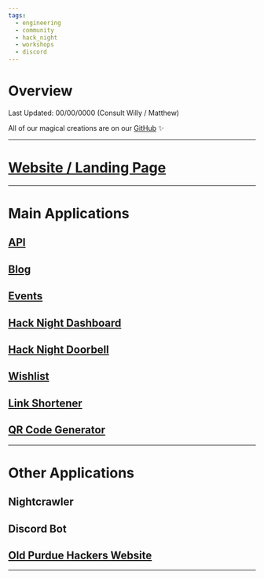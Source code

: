 ```yaml
---
tags:
  - engineering
  - community
  - hack_night
  - workshops
  - discord
---
```

# Overview
Last Updated: 00/00/0000
(Consult Willy / Matthew)

All of our magical creations are on our [GitHub](https://github.com/purduehackers) ✨

-----
# [Website / Landing Page](https://purduehackers.com)

-----
# Main Applications
## [API](https://github.com/purduehackers/api)
## [Blog](https://blog.purduehackers.com)
## [Events](https://events.purduehackers.com)
## [Hack Night Dashboard](https://night.purduehackers.com)
## [Hack Night Doorbell](https://night.purduehackers.com/doorbell)
## [Wishlist](http://wishlist-sugar.vercel.app/)
## [Link Shortener](https://dash.puhack.horse)
## [QR Code Generator](https://qr.purduehackers.com)
-----
# Other Applications
## Nightcrawler
## Discord Bot
## [Old Purdue Hackers Website](https://github.com/purduehackers/PH-Website)
-----
